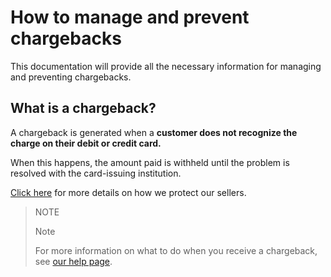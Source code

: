 # How to manage and prevent chargebacks

This documentation will provide all the necessary information for managing and preventing chargebacks.

## What is a chargeback?

A chargeback is generated when a **customer does not recognize the charge on their debit or credit card.**

When this happens, the amount paid is withheld until the problem is resolved with the card-issuing institution. 

[Click here](https://www.mercadopago[FAKER][URL][DOMAIN]/ajuda/Como-protegemos-os-vendedores_500) for more details on how we protect our sellers.



> NOTE
>
> Note
>
> For more information on what to do when you receive a chargeback, see [our help page](https://www.mercadopago[FAKER][URL][DOMAIN]/ajuda/reclamacao-comprador_583).

